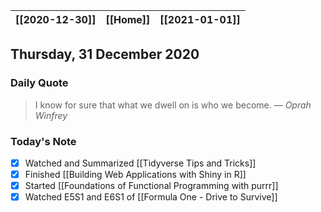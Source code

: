 | [[2020-12-30]] | [[Home]] | [[2021-01-01]] |
| :------------: | :------: | :------------: |

## Thursday, 31 December 2020

### Daily Quote
> I know for sure that what we dwell on is who we become.
> &mdash; <cite>Oprah Winfrey</cite>

### Today's Note

- [x] Watched and Summarized [[Tidyverse Tips and Tricks]]
- [x] Finished [[Building Web Applications with Shiny in R]]
- [x] Started [[Foundations of Functional Programming with purrr]]
- [x] Watched E5S1 and E6S1 of [[Formula One - Drive to Survive]]
